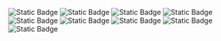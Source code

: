 ![Static Badge](https://img.shields.io/badge/Python-%E2%98%85%E2%98%85%E2%98%85%E2%98%85%E2%98%86-%233573a6?style=plastic&logo=python&logoColor=white&logoSize=auto&color=%233573a6)  ![Static Badge](https://img.shields.io/badge/Django-%E2%98%85%E2%98%85%E2%98%85%E2%98%85%E2%98%86-%230c4b33?style=plastic&logo=django&logoColor=white&logoSize=auto&color=%230c4b33)
  ![Static Badge](https://img.shields.io/badge/Flask-%E2%98%85%E2%98%85%E2%98%85%E2%98%86%E2%98%86-%2376b9d9?style=plastic&logo=flask&logoColor=white&logoSize=auto&color=%2376b9d9) ![Static Badge](https://img.shields.io/badge/DjangoRestFramework-%E2%98%85%E2%98%85%E2%98%85%E2%98%86%E2%98%86-%23a30000?style=plastic&logo=django&logoColor=white&logoSize=auto&color=%23a30000) ![Static Badge](https://img.shields.io/badge/HTML-%E2%98%85%E2%98%85%E2%98%85%E2%98%85%E2%98%86-%23e96228?style=plastic&logo=html5&logoColor=white&logoSize=auto&color=%23e96228)  ![Static Badge](https://img.shields.io/badge/CSS-%E2%98%85%E2%98%85%E2%98%85%E2%98%86%E2%98%86-%230064f5?style=plastic&logo=css&logoColor=white&logoSize=auto&color=%230064f5)  ![Static Badge](https://img.shields.io/badge/Javascript-%E2%98%85%E2%98%85%E2%98%86%E2%98%86%E2%98%86-%23efd81d?style=plastic&logo=javascript&logoColor=white&logoSize=auto&color=%23efd81d)  ![Static Badge](https://img.shields.io/badge/git-%E2%98%85%E2%98%85%E2%98%85%E2%98%86%E2%98%86-%23ed4c26?style=plastic&logo=git&logoColor=white&logoSize=auto&color=%23ed4c26)  ![Static Badge](https://img.shields.io/badge/GitHub-%E2%98%85%E2%98%85%E2%98%85%E2%98%86%E2%98%86-%2379258b?style=plastic&logo=GitHub&logoColor=white&logoSize=auto&color=%2379258b) 
